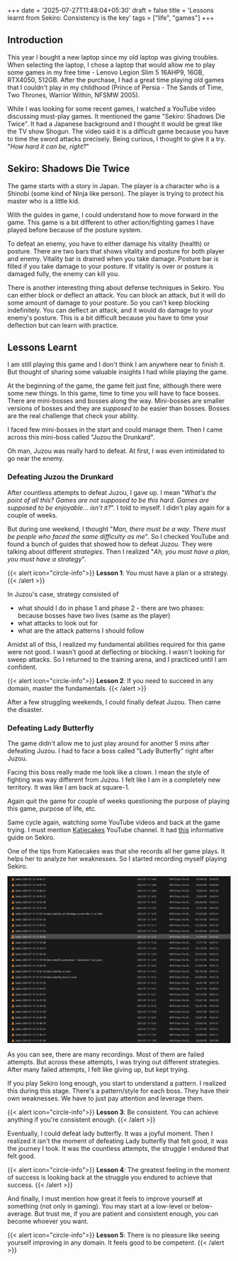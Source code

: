 +++
date = '2025-07-27T11:48:04+05:30'
draft = false
title = 'Lessons learnt from Sekiro: Consistency is the key'
tags = ["life", "games"]
+++

## Introduction

This year I bought a new laptop since my old laptop was giving troubles. When selecting the laptop, I chose a laptop that would allow me to play some games in my free time - Lenovo Legion Slim 5 16AHP9, 16GB, RTX4050, 512GB. After the purchase, I had a great time playing old games that I couldn't play in my childhood (Prince of Persia - The Sands of Time, Two Thrones, Warrior Within, NFSMW 2005).

While I was looking for some recent games, I watched a YouTube video discussing must-play games. It mentioned the game "Sekiro: Shadows Die Twice". It had a Japanese background and I thought it would be great like the TV show Shogun. The video said it is a difficult game because you have to time the sword attacks precisely. Being curious, I thought to give it a try. "_How hard it can be, right?_"

## Sekiro: Shadows Die Twice

The game starts with a story in Japan. The player is a character who is a Shinobi (some kind of Ninja like person). The player is trying to protect his master who is a little kid.

With the guides in game, I could understand how to move forward in the game. This game is a bit different to other action/fighting games I have played before because of the posture system.

To defeat an enemy, you have to either damage his vitality (health) or posture. There are two bars that shows vitality and posture for both player and enemy.
Vitality bar is drained when you take damage. Posture bar is filled if you take damage to your posture. If vitality is over or posture is damaged fully, the enemy can kill you.

There is another interesting thing about defense techniques in Sekiro. You can either block or deflect an attack. You can block an attack, but it will do some amount of damage to your posture. So you can't keep blocking indefinitely. You can deflect an attack, and it would do damage to your enemy's posture. This is a bit difficult because you have to time your deflection but can learn with practice.

## Lessons Learnt

I am still playing this game and I don't think I am anywhere near to finish it. But thought of sharing some valuable insights I had while playing the game.

At the beginning of the game, the game felt just fine, although there were some new things. In this game, time to time you will have to face bosses. There are mini-bosses and bosses along the way. Mini-bosses are smaller versions of bosses and they are _supposed to be_ easier than bosses. Bosses are the real challenge that check your ability.

I faced few mini-bosses in the start and could manage them. Then I came across this mini-boss called "Juzou the Drunkard". 


Oh man, Juzou was really hard to defeat. At first, I was even intimidated to go near the enemy.

### Defeating Juzou the Drunkard

After countless attempts to defeat Juzou, I gave up. I mean "_What's the point of all this? Games are not supposed to be this hard. Games are supposed to be enjoyable... isn't it?_". I told to myself. I didn't play again for a couple of weeks.

But during one weekend, I thought "_Man, there must be a way. There must be people who faced the same difficulty as me_". So I checked YouTube and found a bunch of guides that showed how to defeat Juzou. They were talking about different _strategies_. Then I realized "_Ah, you must have a plan, you must have a strategy_". 

{{< alert icon="circle-info">}}
**Lesson 1**: 
You must have a plan or a strategy.
{{< /alert >}}

In Juzou's case, strategy consisted of
- what should I do in phase 1 and phase 2 - there are two phases: because bosses have two lives (same as the player)
- what attacks to look out for
- what are the attack patterns I should follow

Amidst all of this, I realized my fundamental abilities required for this game were not good. I wasn't good at deflecting or blocking. I wasn't looking for sweep attacks. So I returned to the training arena, and I practiced until I am confident.

{{< alert icon="circle-info">}}
**Lesson 2**: 
If you need to succeed in any domain, master the fundamentals.
{{< /alert >}}

After a few struggling weekends, I could finally defeat Juzou. Then came the disaster.

### Defeating Lady Butterfly

The game didn't allow me to just play around for another 5 mins after defeating Juzou. I had to face a boss called "Lady Butterfly" right after Juzou. 

Facing this boss really made me look like a clown. I mean the style of fighting was way different from Juzou. I felt like I am in a completely new territory. It was like I am back at square-1.

Again quit the game for couple of weeks questioning the purpose of playing this game, purpose of life, etc.

Same cycle again, watching some YouTube videos and back at the game trying.
I must mention [Katiecakes](https://www.youtube.com/@Katiecakes) YouTube channel.
It had [this](https://youtu.be/g5Mi7zvYkkA) informative guide on Sekiro.

One of the tips from Katiecakes was that she records all her game plays. It helps her to analyze her weaknesses. So I started recording myself playing Sekiro.

![Recorings of Sekiro Gameplay](sekiro-recordings.png "Recordings of Sekiro Gameplay")

As you can see, there are many recordings. Most of them are failed attempts. But across these attempts, I was trying out different strategies. 
After many failed attempts, I felt like giving up, but kept trying.

If you play Sekiro long enough, you start to understand a pattern. I realized this during this stage. There's a pattern/style for each boss. They have their own weaknesses.  We have to just pay attention and leverage them. 

{{< alert icon="circle-info">}}
**Lesson 3**: 
Be consistent. You can achieve anything if you're consistent enough.
{{< /alert >}}

Eventually, I could defeat lady butterfly. It was a joyful moment. Then I realized it isn't the moment of defeating Lady butterfly that felt good, it was the journey I took. It was the countless attempts, the struggle I endured that felt good.

{{< alert icon="circle-info">}}
**Lesson 4**: 
The greatest feeling in the moment of success is looking back at the struggle you endured to achieve that success.
{{< /alert >}}

And finally, I must mention how great it feels to improve yourself at something (not only in gaming). You may start at a low-level or below-average. But trust me, if you are patient and consistent enough, you can become whoever you want.

{{< alert icon="circle-info">}}
**Lesson 5**: 
There is no pleasure like seeing yourself improving in any domain. It feels good to be competent.
{{< /alert >}}